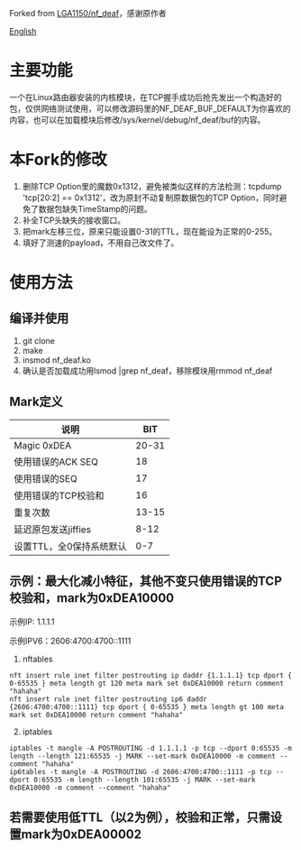 Forked from [LGA1150/nf_deaf](https://github.com/LGA1150/nf_deaf)，感谢原作者

[English](./README_EN.md)

# 主要功能

一个在Linux路由器安装的内核模块，在TCP握手成功后抢先发出一个构造好的包，仅供网络测试使用，可以修改源码里的NF_DEAF_BUF_DEFAULT为你喜欢的内容，也可以在加载模块后修改/sys/kernel/debug/nf_deaf/buf的内容。


# 本Fork的修改

1. 删除TCP Option里的魔数0x1312，避免被类似这样的方法检测：tcpdump 'tcp\[20:2\] == 0x1312'，改为原封不动复制原数据包的TCP Option，同时避免了数据包缺失TimeStamp的问题。
2. 补全TCP头缺失的接收窗口。
3. 把mark左移三位，原来只能设置0-31的TTL，现在能设为正常的0-255。
4. 填好了测速的payload，不用自己改文件了。

# 使用方法
## 编译并使用
1. git clone
2. make
3. insmod nf_deaf.ko
4. 确认是否加载成功用lsmod |grep nf_deaf，移除模块用rmmod nf_deaf


## Mark定义
|  说明   | BIT  |
|  ----  | ----  |
| Magic 0xDEA |20-31|
| 使用错误的ACK SEQ |18|
| 使用错误的SEQ|17|
| 使用错误的TCP校验和|16|
| 重复次数|13-15|
| 延迟原包发送jiffies|8-12|
| 设置TTL，全0保持系统默认|0-7|

##  示例：最大化减小特征，其他不变只使用错误的TCP校验和，mark为0xDEA10000

示例IP: 1.1.1.1
  
示例IPV6：2606:4700:4700::1111

1. nftables
```
nft insert rule inet filter postrouting ip daddr {1.1.1.1} tcp dport { 0-65535 } meta length gt 120 meta mark set 0xDEA10000 return comment "hahaha"
nft insert rule inet filter postrouting ip6 daddr {2606:4700:4700::1111} tcp dport { 0-65535 } meta length gt 100 meta mark set 0xDEA10000 return comment "hahaha"
```
2. iptables
```
iptables -t mangle -A POSTROUTING -d 1.1.1.1 -p tcp --dport 0:65535 -m length --length 121:65535 -j MARK --set-mark 0xDEA10000 -m comment --comment "hahaha"
ip6tables -t mangle -A POSTROUTING -d 2606:4700:4700::1111 -p tcp --dport 0:65535 -m length --length 101:65535 -j MARK --set-mark 0xDEA10000 -m comment --comment "hahaha"
```

## 若需要使用低TTL（以2为例），校验和正常，只需设置mark为0xDEA00002




 



